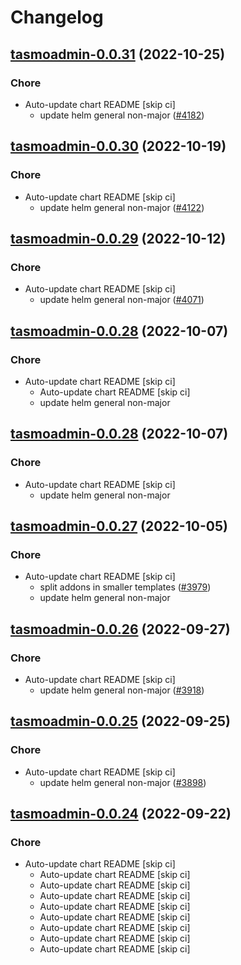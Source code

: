 # Changelog



## [tasmoadmin-0.0.31](https://github.com/truecharts/charts/compare/tasmoadmin-0.0.30...tasmoadmin-0.0.31) (2022-10-25)

### Chore

- Auto-update chart README [skip ci]
  - update helm general non-major ([#4182](https://github.com/truecharts/charts/issues/4182))




## [tasmoadmin-0.0.30](https://github.com/truecharts/charts/compare/tasmoadmin-0.0.29...tasmoadmin-0.0.30) (2022-10-19)

### Chore

- Auto-update chart README [skip ci]
  - update helm general non-major ([#4122](https://github.com/truecharts/charts/issues/4122))




## [tasmoadmin-0.0.29](https://github.com/truecharts/charts/compare/tasmoadmin-0.0.28...tasmoadmin-0.0.29) (2022-10-12)

### Chore

- Auto-update chart README [skip ci]
  - update helm general non-major ([#4071](https://github.com/truecharts/charts/issues/4071))




## [tasmoadmin-0.0.28](https://github.com/truecharts/charts/compare/tasmoadmin-0.0.27...tasmoadmin-0.0.28) (2022-10-07)

### Chore

- Auto-update chart README [skip ci]
  - Auto-update chart README [skip ci]
  - update helm general non-major




## [tasmoadmin-0.0.28](https://github.com/truecharts/charts/compare/tasmoadmin-0.0.27...tasmoadmin-0.0.28) (2022-10-07)

### Chore

- Auto-update chart README [skip ci]
  - update helm general non-major




## [tasmoadmin-0.0.27](https://github.com/truecharts/charts/compare/tasmoadmin-0.0.26...tasmoadmin-0.0.27) (2022-10-05)

### Chore

- Auto-update chart README [skip ci]
  - split addons in smaller templates ([#3979](https://github.com/truecharts/charts/issues/3979))
  - update helm general non-major




## [tasmoadmin-0.0.26](https://github.com/truecharts/charts/compare/tasmoadmin-0.0.25...tasmoadmin-0.0.26) (2022-09-27)

### Chore

- Auto-update chart README [skip ci]
  - update helm general non-major ([#3918](https://github.com/truecharts/charts/issues/3918))




## [tasmoadmin-0.0.25](https://github.com/truecharts/charts/compare/tasmoadmin-0.0.24...tasmoadmin-0.0.25) (2022-09-25)

### Chore

- Auto-update chart README [skip ci]
  - update helm general non-major ([#3898](https://github.com/truecharts/charts/issues/3898))




## [tasmoadmin-0.0.24](https://github.com/truecharts/charts/compare/tasmoadmin-0.0.23...tasmoadmin-0.0.24) (2022-09-22)

### Chore

- Auto-update chart README [skip ci]
  - Auto-update chart README [skip ci]
  - Auto-update chart README [skip ci]
  - Auto-update chart README [skip ci]
  - Auto-update chart README [skip ci]
  - Auto-update chart README [skip ci]
  - Auto-update chart README [skip ci]
  - Auto-update chart README [skip ci]
  - Auto-update chart README [skip ci]
